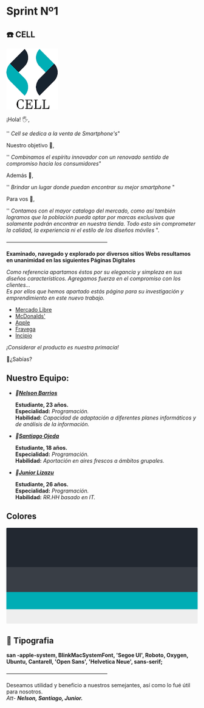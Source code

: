 # Sprint Nº1
  
## :phone: CELL

![logotipo](/diseño/logo.png)


¡Hola! 🖐️,  

'' _Cell se dedica a la venta de Smartphone's_"  

Nuestro objetivo 🎯,

'' _Combinamos el espíritu innovador con un renovado sentido de compromiso hacia los consumidores_"

Además 📱,  

'' _Brindar un lugar donde puedan encontrar su mejor smartphone_  "

Para vos 🖤,

'' _Contamos con el mayor catalogo del mercado, como así también logramos que la población pueda optar por marcas exclusivas que solamente podrán encontrar en nuestra tienda.
Todo esto sin comprometer la calidad, la experiencia ni el estilo de los diseños móviles_  ".

———————————————————

**Examinado, navegado y explorado por diversos sitios Webs resultamos en unanimidad en las siguientes Páginas Digitales**  

_Como referencia apartamos éstos por su elegancia y simpleza en sus diseños característicos.
Agregamos fuerza en el compromiso con los clientes...  
Es por ellos que hemos apartado estás página para su investigación y emprendimiento en este nuevo trabajo._

-   [Mercado Libre](https://www.mercadolibre.com.ar/)  
-   [McDonalds'](https://www.mcdonalds.com.ar/)
-   [Apple](https://www.apple.com/la/)  
-   [Fravega](https://www.fravega.com/)  
-   [Incipio](https://incipio.com/)  

_¡Considerar el producto es nuestra primacía!_

🤫¿Sabías?

## Nuestro Equipo:

-  **_🧑[Nelson Barrios](https://www.GitHub.com/nelsonbarrios)_**  
  
   **Estudiante, 23 años.**  
   **Especialidad:** *Programación.*  
   **Habilidad:** *Capacidad de adaptación a diferentes planes informáticos y de análisis de la información.*  
-  **_👦[Santiago Ojeda](https://www.GitHub.com/ssanti09)_**  
  
   **Estudiante, 18 años.**  
   **Especialidad:** _Programación._  
   **Habilidad:** _Aportación en aires frescos a ámbitos grupales._  
  
-  **_👨[Junior Lizazu](https://www.GitHub.com/juniorlizazu)_**  

   **Estudiante, 26 años.**  
   **Especialidad:** _Programación._  
   **Habilidad:** _RR.HH basado en IT._  

## Colores

![logotipo](/diseño/color.png)

## :pencil: Tipografia

**san -apple-system, BlinkMacSystemFont, 'Segoe UI', Roboto, Oxygen, Ubuntu, Cantarell, 'Open Sans', 'Helvetica Neue', sans-serif;**

———————————————————

 
Deseamos utilidad y beneficio a nuestros semejantes, así como lo fué útil para nosotros.  
_Att-_  **_Nelson, Santiago, Junior._**
